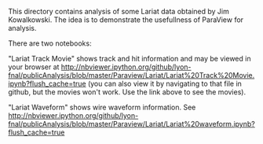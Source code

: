 This directory contains analysis of some Lariat data obtained by Jim Kowalkowski. The idea is to demonstrate the usefullness of ParaView for analysis. 

There are two notebooks:

"Lariat Track Movie" shows track and hit information and may be viewed in your browser at http://nbviewer.ipython.org/github/lyon-fnal/publicAnalysis/blob/master/Paraview/Lariat/Lariat%20Track%20Movie.ipynb?flush_cache=true (you can also view it by navigating to that file in github, but the movies won't work. Use the link above to see the movies).

"Lariat Waveform" shows wire waveform information. See http://nbviewer.ipython.org/github/lyon-fnal/publicAnalysis/blob/master/Paraview/Lariat/Lariat%20waveform.ipynb?flush_cache=true
